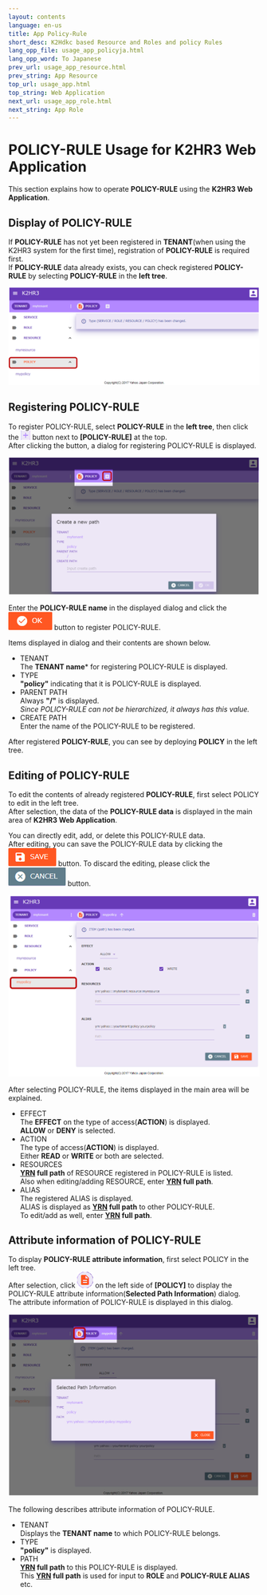 ```yaml
---
layout: contents
language: en-us
title: App Policy-Rule
short_desc: K2Hdkc based Resource and Roles and policy Rules
lang_opp_file: usage_app_policyja.html
lang_opp_word: To Japanese
prev_url: usage_app_resource.html
prev_string: App Resource
top_url: usage_app.html
top_string: Web Application
next_url: usage_app_role.html
next_string: App Role
---
```


# POLICY-RULE Usage for K2HR3 Web Application
This section explains how to operate **POLICY-RULE** using the **K2HR3 Web Application**.

## Display of POLICY-RULE
If **POLICY-RULE** has not yet been registered in **TENANT**(when using the K2HR3 system for the first time), registration of **POLICY-RULE** is required first.  
If **POLICY-RULE** data already exists, you can check registered **POLICY-RULE** by selecting **POLICY-RULE** in the **left tree**.  

![K2HR3 Usage Application - Policy Top](images/usage_app_policy_top.png)

## Registering POLICY-RULE
To register POLICY-RULE, select **POLICY-RULE** in the **left tree**, then click the ![K2HR3 Add Button](images/button_add.png) button next to **[POLICY-RULE]** at the top.  
After clicking the button, a dialog for registering POLICY-RULE is displayed.  

![K2HR3 Usage Application - Policy Create Dialog](images/usage_app_policy_add.png)

Enter the **POLICY-RULE name** in the displayed dialog and click the ![K2HR3 OK Button](images/button_ok.png) button to register POLICY-RULE.  

Items displayed in dialog and their contents are shown below.  
- TENANT  
The **TENANT name*** for registering POLICY-RULE is displayed.
- TYPE  
**"policy"** indicating that it is POLICY-RULE is displayed.
- PARENT PATH  
Always **"/"** is displayed.  
_Since POLICY-RULE can not be hierarchized, it always has this value._
- CREATE PATH  
Enter the name of the POLICY-RULE to be registered.

After registered **POLICY-RULE**, you can see by deploying **POLICY** in the left tree.  

## Editing of POLICY-RULE
To edit the contents of already registered **POLICY-RULE**, first select POLICY to edit in the left tree.  
After selection, the data of the **POLICY-RULE data** is displayed in the main area of **K2HR3 Web Application**.  

You can directly edit, add, or delete this POLICY-RULE data.  
After editing, you can save the POLICY-RULE data by clicking the ![K2HR3 SAVE Button](images/button_save.png) button.
To discard the editing, please click the ![K2HR3 CANCEL Button](images/button_cancel.png) button.  

![K2HR3 Usage Application - Policy Page](images/usage_app_policy_all.png)

After selecting POLICY-RULE, the items displayed in the main area will be explained.  
- EFFECT  
The **EFFECT** on the type of access(**ACTION**) is displayed.  
**ALLOW** or **DENY** is selected.
- ACTION  
The type of access(**ACTION**) is displayed.  
Either **READ** or **WRITE** or both are selected.
- RESOURCES  
**[YRN](detail_various.html) full path** of RESOURCE registered in POLICY-RULE is listed.  
Also when editing/adding RESOURCE, enter **[YRN](detail_various.html) full path**.
- ALIAS  
The registered ALIAS is displayed.  
ALIAS is displayed as **[YRN](detail_various.html) full path** to other POLICY-RULE.  
To edit/add as well, enter **[YRN](detail_various.html) full path**.

## Attribute information of POLICY-RULE
To display **POLICY-RULE attribute information**, first select POLICY in the left tree.  
After selection, click ![K2HR3 Path Button](images/button_path.png) on the left side of **[POLICY]** to display the POLICY-RULE attribute information(**Selected Path Information**) dialog.  
The attribute information of POLICY-RULE is displayed in this dialog.  

![K2HR3 Usage Application - Policy Information](images/usage_app_policy_info.png)

The following describes attribute information of POLICY-RULE.
- TENANT  
Displays the **TENANT name** to which POLICY-RULE belongs.
- TYPE  
**"policy"** is displayed.
- PATH  
**[YRN](detail_various.html) full path** to this POLICY-RULE is displayed.  
This **[YRN](detail_various.html) full path** is used for input to **ROLE** and **POLICY-RULE ALIAS** etc.

